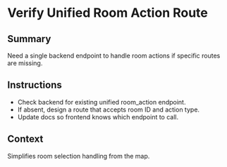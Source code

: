 # Verify Unified Room Action Route

## Summary
Need a single backend endpoint to handle room actions if specific routes are missing.

## Instructions
- Check backend for existing unified room_action endpoint.
- If absent, design a route that accepts room ID and action type.
- Update docs so frontend knows which endpoint to call.

## Context
Simplifies room selection handling from the map.
